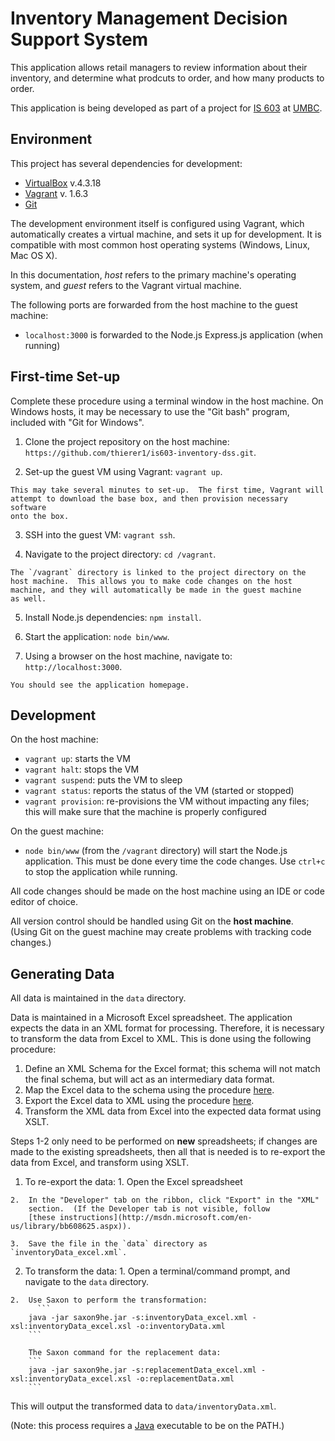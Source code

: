 Inventory Management Decision Support System
============================================

This application allows retail managers to review information about their 
inventory, and determine what prodcuts to order, and how many products to 
order.

This application is being developed as part of a project for 
[IS 603](http://informationsystems.umbc.edu/home/graduate-programs/graduate-course-listing/is-603-decision-technology-systems-credits-3/)
at [UMBC](http://www.umbc.edu).


Environment
------------

This project has several dependencies for development: 

  - [VirtualBox](https://www.virtualbox.org/wiki/Downloads) v.4.3.18
  - [Vagrant](https://www.vagrantup.com/downloads.html) v. 1.6.3
  - [Git](http://git-scm.com/downloads)

The development environment itself is configured using Vagrant, which 
automatically creates a virtual machine, and sets it up for development.  It 
is compatible with most common host operating systems (Windows, Linux, 
Mac OS X).

In this documentation, _host_ refers to the primary machine's operating 
system, and _guest_ refers to the Vagrant virtual machine.

The following ports are forwarded from the host machine to the guest machine:

  - `localhost:3000` is forwarded to the Node.js Express.js application 
     (when running)


First-time Set-up
-----------------

Complete these procedure using a terminal window in the host machine.  On 
Windows hosts, it may be necessary to use the "Git bash" program, included 
with "Git for Windows".

  1.	Clone the project repository on the host machine: 
  	`https://github.com/thierer1/is603-inventory-dss.git`.

  2.	Set-up the guest VM using Vagrant: 
  	`vagrant up`.

	This may take several minutes to set-up.  The first time, Vagrant will 
	attempt to download the base box, and then provision necessary software 
	onto the box.  

  3.	SSH into the guest VM: 
	`vagrant ssh`.

  4.	Navigate to the project directory:
	`cd /vagrant`.

	The `/vagrant` directory is linked to the project directory on the 
	host machine.  This allows you to make code changes on the host 
	machine, and they will automatically be made in the guest machine 
	as well. 

  5.	Install Node.js dependencies:
	`npm install`.

  6.	Start the application:
	`node bin/www`.

  7.	Using a browser on the host machine, navigate to:
	`http://localhost:3000`.

	You should see the application homepage. 


Development
-----------

On the host machine: 

  - `vagrant up`: starts the VM
  - `vagrant halt`: stops the VM
  - `vagrant suspend`: puts the VM to sleep
  - `vagrant status`: reports the status of the VM (started or stopped)
  - `vagrant provision`: re-provisions the VM without impacting any files; this 
  	will make sure that the machine is properly configured

On the guest machine: 

  - `node bin/www` (from the `/vagrant` directory) will start the Node.js 
    application.  This must be done every time the code changes.  Use 
    `ctrl+c` to stop the application while running.

All code changes should be made on the host machine using an IDE or code 
editor of choice.

All version control should be handled using Git on the **host machine**.  
(Using Git on the guest machine may create problems with tracking code 
changes.)


Generating Data
---------------

All data is maintained in the `data` directory.  

Data is maintained in a Microsoft Excel spreadsheet.  The application expects 
the data in an XML format for processing.  Therefore, it is necessary to 
transform the data from Excel to XML.  This is done using the following 
procedure:

  1.  Define an XML Schema for the Excel format; this schema will not match 
      the final schema, but will act as an intermediary data format. 
  2.  Map the Excel data to the schema using the procedure 
      [here](http://office.microsoft.com/en-us/excel-help/add-map-and-unmap-xml-elements-HP001041933.aspx).
  3.  Export the Excel data to XML using the procedure 
      [here](http://office.microsoft.com/en-us/excel-help/export-xml-data-HP010206401.aspx#BM1).
  4.  Transform the XML data from Excel into the expected data format using
      XSLT.

Steps 1-2 only need to be performed on **new** spreadsheets; if changes are 
made to the existing spreadsheets, then all that is needed is to re-export
the data from Excel, and transform using XSLT.  

  1.  To re-export the data:
    1.  Open the Excel spreadsheet
    
    2.  In the "Developer" tab on the ribbon, click "Export" in the "XML"
        section.  (If the Developer tab is not visible, follow 
        [these instructions](http://msdn.microsoft.com/en-us/library/bb608625.aspx)).

    3.  Save the file in the `data` directory as `inventoryData_excel.xml`.
  2.  To transform the data:
    1.  Open a terminal/command prompt, and navigate to the `data` directory.
    
    2.  Use Saxon to perform the transformation:
    	  ```
        java -jar saxon9he.jar -s:inventoryData_excel.xml -xsl:inventoryData_excel.xsl -o:inventoryData.xml
        ```

        The Saxon command for the replacement data:
        ```
        java -jar saxon9he.jar -s:replacementData_excel.xml -xsl:inventoryData_excel.xsl -o:replacementData.xml
        ```

This will output the transformed data to `data/inventoryData.xml`.  

(Note: this process requires a [Java](https://www.java.com/en/) executable to 
be on the PATH.)
